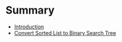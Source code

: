 # Summary

* [Introduction](README.md)
* [Convert Sorted List to Binary Search Tree](convert-sorted-list-to-binary-search-tree.md)

